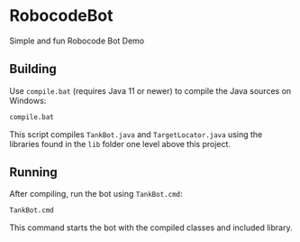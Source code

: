 # RobocodeBot
Simple and fun Robocode Bot Demo

## Building

Use `compile.bat` (requires Java 11 or newer) to compile the Java sources on Windows:

```bat
compile.bat
```

This script compiles `TankBot.java` and `TargetLocator.java` using the
libraries found in the `lib` folder one level above this project.

## Running

After compiling, run the bot using `TankBot.cmd`:

```cmd
TankBot.cmd
```

This command starts the bot with the compiled classes and included library.
